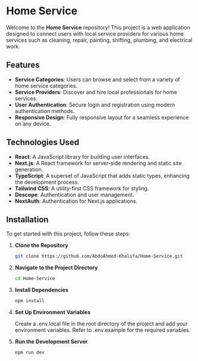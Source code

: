 # Home Service

Welcome to the **Home Service** repository! This project is a web application designed to connect users with local service providers for various home services such as cleaning, repair, painting, shifting, plumbing, and electrical work.

## Features

- **Service Categories**: Users can browse and select from a variety of home service categories.
- **Service Providers**: Discover and hire local professionals for home services.
- **User Authentication**: Secure login and registration using modern authentication methods.
- **Responsive Design**: Fully responsive layout for a seamless experience on any device.

## Technologies Used

- **React**: A JavaScript library for building user interfaces.
- **Next.js**: A React framework for server-side rendering and static site generation.
- **TypeScript**: A superset of JavaScript that adds static types, enhancing the development process.
- **Tailwind CSS**: A utility-first CSS framework for styling.
- **Descope**: Authentication and user management.
- **NextAuth**: Authentication for Next.js applications.

## Installation

To get started with this project, follow these steps:

1. **Clone the Repository**

      ```bash
      git clone https://github.com/AbdoAhmed-Khalifa/Home-Service.git
      ```

 2. **Navigate to the Project Directory**

      ```bash
      cd Home-Service
      ```
3. **Install Dependencies**
   
      ```bash
      npm install
      ```
 4. **Set Up Environment Variables**

      Create a .env.local file in the root directory of the project and add your environment variables. Refer to .env.example for the required variables.
    
 6. **Run the Development Server**

      ```bash
      npm run dev
      ```
